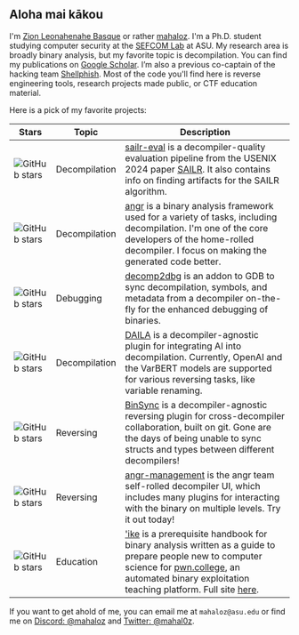 ## Aloha mai kākou

I'm [Zion Leonahenahe Basque](https://zionbasque.com) or rather [mahaloz](https://twitter.com/mahal0z). I'm a Ph.D. student studying computer security at the [SEFCOM Lab](https://github.com/sefcom) at ASU. 
My research area is broadly binary analysis, but my favorite topic is decompilation. You can find my publications on [Google Scholar](https://scholar.google.com/citations?user=RKZkfRQAAAAJ&hl=en&oi=ao). 
I’m also a previous co-captain of the hacking team [Shellphish](https://github.com/shellphish). Most of the code you'll find here is reverse engineering tools, research projects made public, or CTF education material.

Here is a pick of my favorite projects:


| Stars | Topic | Description |
|--|--|--|
|![GitHub stars](https://img.shields.io/github/stars/mahaloz/sailr-eval.svg)| Decompilation | [sailr-eval](https://github.com/mahaloz/sailr-eval) is a decompiler-quality evaluation pipeline from the USENIX 2024 paper [SAILR](https://www.zionbasque.com/files/publications/sailr_usenix24.pdf). It also contains info on finding artifacts for the SAILR algorithm. 
|![GitHub stars](https://img.shields.io/github/stars/angr/angr.svg)| Decompilation | [angr](https://github.com/angr/angr) is a binary analysis framework used for a variety of tasks, including decompilation. I'm one of the core developers of the home-rolled decompiler. I focus on making the generated code better.| 
| ![GitHub stars](https://img.shields.io/github/stars/mahaloz/decomp2gef.svg)| Debugging | [decomp2dbg](https://github.com/mahaloz/decomp2dbg) is an addon to GDB to sync decompilation, symbols, and metadata from a decompiler on-the-fly for the enhanced debugging of binaries.|
|![GitHub stars](https://img.shields.io/github/stars/mahaloz/daila.svg)| Decompilation | [DAILA](https://github.com/mahaloz/DAILA) is a decompiler-agnostic plugin for integrating AI into decompilation. Currently, OpenAI and the VarBERT models are supported for various reversing tasks, like variable renaming.|
|![GitHub stars](https://img.shields.io/github/stars/angr/binsync.svg)| Reversing | [BinSync](https://github.com/angr/binsync) is a decompiler-agnostic reversing plugin for cross-decompiler collaboration, built on git. Gone are the days of being unable to sync structs and types between different decompilers!|
|![GitHub stars](https://img.shields.io/github/stars/angr/angr-management.svg)| Reversing | [angr-management](https://github.com/angr/angr-management) is the angr team self-rolled decompiler UI, which includes many plugins for interacting with the binary on multiple levels. Try it out today!|
|![GitHub stars](https://img.shields.io/github/stars/mahaloz/ike.svg)| Education | ['ike](https://github.com/mahaloz/ike) is a prerequisite handbook for binary analysis written as a guide to prepare people new to computer science for [pwn.college](https://pwn.college), an automated binary exploitation teaching platform. Full site [here](https://ike.mahaloz.re).|

If you want to get ahold of me, you can email me at `mahaloz@asu.edu` or find me on [Discord: @mahaloz](https://discordapp.com/users/593280144962224138) and [Twitter: @mahal0z](https://twitter.com/mahal0z).
